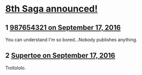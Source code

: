 # [8th Saga announced!](https://community.fantasyflightgames.com/topic/230313-8th-saga-announced/)

## 1 [987654321 on September 17, 2016](https://community.fantasyflightgames.com/topic/230313-8th-saga-announced/?do=findComment&comment=2418507)

You can understand I'm so bored...Nobody publishes anything.

## 2 [Supertoe on September 17, 2016](https://community.fantasyflightgames.com/topic/230313-8th-saga-announced/?do=findComment&comment=2418727)

Trollololo.

